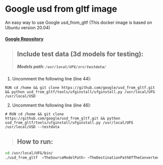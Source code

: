 # Google usd from gltf image

An easy way to use Google usd_from_gltf (This docker image is based on Ubuntu version 20.04)

#### [Google Repository](https://github.com/google/usd_from_gltf)

> ## Include test data (3d models for testing):
> ##### Models path: `/usr/local/UFG/src/testdata/`

1. Uncomment the following line (line 44):
  ```
  RUN cd /home && git clone https://github.com/google/usd_from_gltf.git && python usd_from_gltf/tools/ufginstall/ufginstall.py /usr/local/UFG /usr/local/USD
  ```

2. Uncomment the following line (line 46):
  ```
  # RUN cd /home && git clone https://github.com/google/usd_from_gltf.git && python usd_from_gltf/tools/ufginstall/ufginstall.py /usr/local/UFG /usr/local/USD --testdata
  ```

> ## How to run:

 ```sh 
cd /usr/local/UFG/bin/
./usd_from_gltf  <TheSourceModelPath> <TheDestinationPathOfTheConvertedModel>
 ``` 



